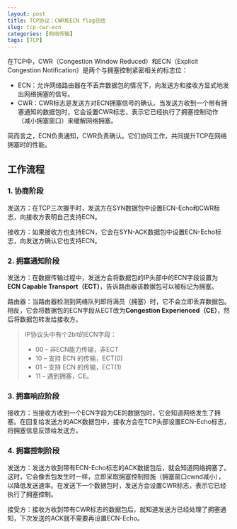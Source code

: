```yaml
---
layout: post
title: TCP协议：CWR和ECN flag总结
slug: tcp-cwr-ecn
categories: [网络传输]
tags: [TCP]
---
```


在TCP中，CWR（Congestion Window Reduced）和ECN（Explicit Congestion Notification）是两个与拥塞控制紧密相关的标志位：
+ ECN：允许网络路由器在不丢弃数据包的情况下，向发送方和接收方显式地发出网络拥塞的信号。
+ CWR：CWR标志是发送方对ECN拥塞信号的确认。当发送方收到一个带有拥塞通知的数据包时，它会设置CWR标志，表示它已经执行了拥塞控制动作（减小拥塞窗口）来缓解网络拥塞。

简而言之，ECN负责通知，CWR负责确认。它们协同工作，共同提升TCP在网络拥塞时的性能。


## 工作流程

### 1. 协商阶段
发送方：在TCP三次握手时，发送方在SYN数据包中设置ECN-Echo和CWR标志，向接收方表明自己支持ECN。

接收方：如果接收方也支持ECN，它会在SYN-ACK数据包中设置ECN-Echo标志，向发送方确认它也支持ECN。

### 2. 拥塞通知阶段
发送方：在数据传输过程中，发送方会将数据包的IP头部中的ECN字段设置为**ECN Capable Transport（ECT）**，告诉路由器该数据包可以被标记为拥塞。

路由器：当路由器检测到网络队列即将满员（拥塞）时，它不会立即丢弃数据包。相反，它会将数据包的ECN字段从ECT改为**Congestion Experienced（CE）**，然后将数据包转发给接收方。

> IP协议头中有个2bit的ECN字段：
> + 00 – 非ECN能力传输，非ECT
> + 10 – 支持 ECN 的传输，ECT(0)
> + 01 – 支持 ECN 的传输，ECT(1)
> + 11 – 遇到拥塞，CE。

### 3. 拥塞响应阶段
接收方：当接收方收到一个ECN字段为CE的数据包时，它会知道网络发生了拥塞。在回复给发送方的ACK数据包中，接收方会在TCP头部设置ECN-Echo标志，将拥塞信息反馈给发送方。


### 4. 拥塞控制阶段
发送方：发送方收到带有ECN-Echo标志的ACK数据包后，就会知道网络拥塞了。这时，它会像丢包发生时一样，立即采取拥塞控制措施（拥塞窗口cwnd减小），以降低发送速率。在发送下一个数据包时，发送方会设置CWR标志，表示它已经执行了拥塞控制。

接受方：接收方收到带有CWR标志的数据包后，就知道发送方已经处理了拥塞通知，下次发送的ACK就不需要再设置ECN-Echo。
